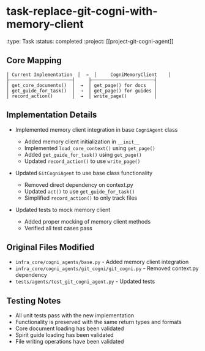# task-replace-git-cogni-with-memory-client
:type: Task
:status: completed
:project: [[project-git-cogni-agent]]

## Core Mapping

```
│ Current Implementation  │  →  │     CogniMemoryClient    │
├───────────────────────┤     ├───────────────────────┤
│ get_core_documents()  │  →  │ get_page() for docs   │
│ get_guide_for_task()  │  →  │ get_page() for guides │
│ record_action()       │  →  │ write_page()          │
```

## Implementation Details

- Implemented memory client integration in base `CogniAgent` class
  - Added memory client initialization in `__init__`
  - Implemented `load_core_context()` using `get_page()`
  - Added `get_guide_for_task()` using `get_page()`
  - Updated `record_action()` to use `write_page()`

- Updated `GitCogniAgent` to use base class functionality
  - Removed direct dependency on context.py
  - Updated `act()` to use `get_guide_for_task()`
  - Simplified `record_action()` to only track files

- Updated tests to mock memory client
  - Added proper mocking of memory client methods
  - Verified all test cases pass

## Original Files Modified
- `infra_core/cogni_agents/base.py` - Added memory client integration
- `infra_core/cogni_agents/git_cogni/git_cogni.py` - Removed context.py dependency
- `tests/agents/test_git_cogni_agent.py` - Updated tests

## Testing Notes
- All unit tests pass with the new implementation
- Functionality is preserved with the same return types and formats
- Core document loading has been validated
- Spirit guide loading has been validated
- File writing operations have been validated 